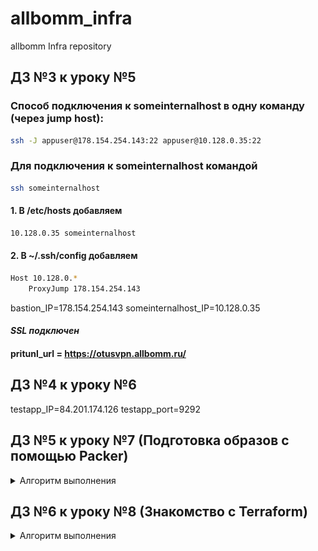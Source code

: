 # allbomm_infra
allbomm Infra repository

## ДЗ №3 к уроку №5
### Способ  подключения  к someinternalhost  в  одну команду (через jump host):
```sh
ssh -J appuser@178.154.254.143:22 appuser@10.128.0.35:22
```

### Для подключения к someinternalhost командой
```sh
ssh someinternalhost
```
#### 1. В /etc/hosts добавляем
```sh
10.128.0.35 someinternalhost
```
#### 2. В ~/.ssh/config добавляем
```sh
Host 10.128.0.*
    ProxyJump 178.154.254.143
```

bastion_IP=178.154.254.143
someinternalhost_IP=10.128.0.35

#### _SSL подключен_
#### pritunl_url = https://otusvpn.allbomm.ru/


## ДЗ №4 к уроку №6
testapp_IP=84.201.174.126
testapp_port=9292

## ДЗ №5 к уроку №7 (Подготовка образов с помощью Packer)
<details>
<summary>Алгоритм выполнения</summary>

#### 1. В GitHub создана ветка packer-base
#### 2. Установлен Packer
#### 3. Создан "сервсиный аккаунт" в Yandex Cloud для Packer с ролью "editor"
#### 4. Создан "IAM key" для сервисного аккаунта
#### 5.1. Подготовлен образ для Packer [ubuntu16.json](packer/ubuntu16.json)

```json
{
    "builders": [
        {
            "type": "yandex",
            "service_account_key_file": "{{user `key`}}",
            "folder_id": "{{user `folder_id`}}",
            "zone": "ru-central1-a",
            "image_name": "reddit-base-{{timestamp}}",
            "image_family": "reddit-base",
            "source_image_family": "{{user `image`}}",
            "ssh_username": "ubuntu",
            "platform_id":  "standard-v2",
            "use_ipv4_nat": "true"
        }
    ],
    "provisioners": [
        {
            "type": "shell",
            "script": "scripts/install_ruby.sh",
            "execute_command": "sudo {{.Path}}"
        },
        {
            "type": "shell",
            "script": "scripts/install_mongodb.sh",
            "execute_command": "sudo {{.Path}}"
        },
        {
            "type": "shell",
            "script": "scripts/install_puma.sh"
        }
    ]
}
```
#### 5.2. Подготовлен файл описания переменных [variables.json.example](packer/variables.json.example)
```json
{
	"key": "example.key.json",
	"folder_id": "1234567890cc40vndnc3",
	"image": "ubuntu-1604-lts"
}
```

#### 5.3. Подготовлен example-файл ключа (важно для прохождения тестов) [example.key.json](packer/example.key.json)
```json
{
   "id": "01234567890123456789",
   "service_account_id": "0123456789abcdefghij",
   "created_at": "2021-06-27T11:21:31.490950066Z",
   "key_algorithm": "RSA_2048",
   "public_key": "-----BEGIN PUBLIC KEY-----\nA..................Z\n-----END PUBLIC KEY-----\n",
   "private_key": "-----BEGIN PRIVATE KEY-----\nA................Z==\n-----END PRIVATE KEY-----\n"
}
```

#### 5.4. Подготовлены скрипты установки компонентов внутри системы
[install_ruby.sh](packer/scripts/install_ruby.sh)
```sh
#!/bin/bash
# sleep используется для обхода ошибки Could not open lock file /var/lib/dpkg/lock-frontend - open (13: Permission denied)
sleep 30s
apt update -y
sleep 5s
apt install -y ruby-full ruby-bundler build-essential
```

[install_mongodb.sh](packer/scripts/install_mongodb.sh)
```sh
#!/bin/bash
# sleep используется для обхода ошибки Could not open lock file /var/lib/dpkg/lock-frontend - open (13: Permission denied)
sleep 5s
echo "deb [ arch=amd64,arm64 ] https://repo.mongodb.org/apt/ubuntu xenial/mongodb-org/4.2 multiverse" | sudo tee /etc/apt/sources.list.d/mongodb-org-4.2.list
wget -qO - https://www.mongodb.org/static/pgp/server-4.2.asc | sudo apt-key add -
sleep 15s
apt update -y
sleep 5s
apt install -y mongodb-org
sleep 10s
systemctl start mongod
sleep 1s
systemctl enable mongod
```

[install_puma.sh](packer/scripts/install_puma.sh)
```sh
#!/bin/bash
# sleep используется для обхода ошибки Could not open lock file /var/lib/dpkg/lock-frontend - open (13: Permission denied)
sleep 15s
sudo apt update -y
sleep 5s
sudo apt install -y git
sleep 5s
sudo apt install -y gem
sleep 5s
sudo gem install bundler
sleep 5s
cd /opt
sudo git clone -b monolith https://github.com/express42/reddit.git
sleep 5s
cd reddit
sudo bundle install
sleep 30s
sudo puma -d
sleep 5s
sudo tee /etc/systemd/system/puma.service<<EOF
[Unit]
Description=Puma HTTP Server
After=network.target

[Service]
Type=simple

WorkingDirectory=/opt/reddit
ExecStart=/usr/local/bin/puma

Restart=always

[Install]
WantedBy=multi-user.target
EOF
sleep 1s
sudo systemctl daemon-reload
sleep 1s
sudo systemctl enable puma
sleep 1s
sudo systemctl restart puma
sleep 300s
```

#### 6. Проверен файл конфигурации и запущена ВМ
```cmd
packer validate -var-file=./variables.json ./ubuntu16.json
packer build -var-file=./variables.json ./ubuntu16.json
```

После выполнения команд сервис будет запущен через 2-4 минуты и будет поступен по ссылке:

http://GLOBAL-VM-IP:9292/


![Image 5-7-1](images/hw5-l7-1.png)

![Image 5-7-2](images/hw5-l7-2.png)

</details>

## ДЗ №6 к уроку №8 (Знакомство с Terraform)
<details>
<summary>Алгоритм выполнения</summary>

OS Windows 10 x64

Скачали terraform: https://releases.hashicorp.com/terraform/1.0.2/terraform_1.0.2_windows_amd64.zip
Переместили файл terraform.exe в C:\Windows\System32 для удобства использования

Проверяем версии:
...cmd
yc version
...

...
Yandex.Cloud CLI 0.77.0 windows/amd64
...

При необходимости выполняем:
...
yc components update
...

...cmd
terraform -v
...

...
Terraform v1.0.2
on windows_amd64
...

Создаём ветку terraform-1 из main
Выполняем команду для получения информации:
...
yc config list
...
Создаём файл .\allbomm_infra\terraform\main.tf с содержимым

...
terraform {
  required_providers {
    yandex = {
      source = "yandex-cloud/yandex"
    }
  }
}

provider "yandex" {
  token     = "<OAuth>"
  cloud_id  = "<идентификатор облака>"
  folder_id = "<идентификатор каталога>"
  zone      = "ru-central1-a"
}
...

Инициализируем terraform командой:
...cmd
cd .\allbomm_infra\terraform
terraform init
...

Проверяем что после инициализации установился провайдер yandex-cloud
...cmd
terraform -v
...

...
Terraform v1.0.2
on windows_amd64
+ provider registry.terraform.io/yandex-cloud/yandex v0.61.0
...


...
# Узнаём FOLDER_ID
yc config list
# Создаём сервисный аккаунт terraform-user
yc iam service-account create --name terraform-user --folder-id $FOLDER_ID
# Получаем ID аккаунта terraform-user
yc iam service-account get terraform-user
# Добавляем роль editor аккаунту terraform-user
yc resource-manager folder add-access-binding --id $FOLDER_ID --role editor --service-account-id $ACCOUNT_ID
# Выгружаем key.json для аккаунта terraform-user
yc iam key create --service-account-id $ACCOUNT_ID --output C:/Users/MLW/.ssh/key-terraform-user.json
...

</details>

